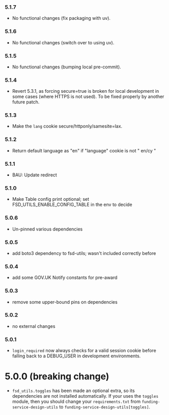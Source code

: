 ### 5.1.7

* No functional changes (fix packaging with uv).

### 5.1.6

* No functional changes (switch over to using uv).

### 5.1.5

* No functional changes (bumping local pre-commit).

### 5.1.4
* Revert 5.3.1, as forcing secure=true is broken for local development in some cases (where HTTPS is not used). To be fixed properly by another future patch.

### 5.1.3

* Make the `lang` cookie secure/httponly/samesite=lax.

### 5.1.2

- Return default language as "en" if "language" cookie is not " en/cy "

### 5.1.1

- BAU: Update redirect

### 5.1.0

- Make Table config print optional; set FSD_UTILS_ENABLE_CONFIG_TABLE in the
env to decide

### 5.0.6

- Un-pinned various dependencies

### 5.0.5

- add boto3 dependency to fsd-utils; wasn't included correctly before

### 5.0.4

- add some GOV.UK Notify constants for pre-award

### 5.0.3

- remove some upper-bound pins on dependencies

### 5.0.2

- no external changes

### 5.0.1

- `login_required` now always checks for a valid session cookie before falling back to a DEBUG_USER in development environments.

# 5.0.0 (breaking change)

- `fsd_utils.toggles` has been made an optional extra, so its dependencies are not installed automatically. If your
  uses the `toggles` module, then you should change your `requirements.txt` from `funding-service-design-utils` to
  `funding-service-design-utils[toggles]`.
